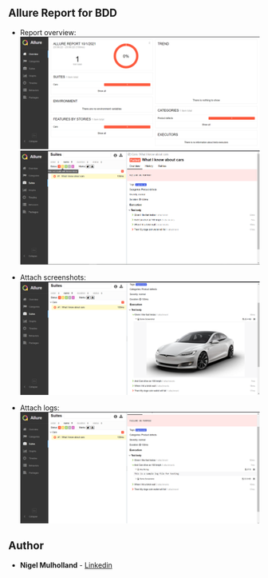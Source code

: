 ## Allure Report for BDD

* Report overview:
  <br>
    ![feature overview](./.README/overview.PNG)
    ![feature overview](./.README/image1.PNG)


* Attach screenshots:
  <br>
    ![steps page](./.README/image2.PNG)


* Attach logs:
    <br>
    ![steps page](./.README/image3.PNG)



## Author
* **Nigel Mulholland** - [Linkedin](https://www.linkedin.com/in/nigel-mulholland/) 